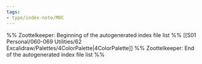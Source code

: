 ```yaml
---
tags: 
- type/index-note/MOC
---
```




%% Zoottelkeeper: Beginning of the autogenerated index file list  %%
 [[S01 Personal/060-069 Utilities/62 Excalidraw/Palettes/4ColorPalette|4ColorPalette]]
%% Zoottelkeeper: End of the autogenerated index file list  %%

